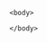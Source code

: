 <html>  

    <body>      

<script>
     Fetch('https://industrial-devices.app.khomp.com/modelos')
    .then(Response => Response.json())
    .then(data => this.setState({items:data}));
</script>        
    </body>
</html>
